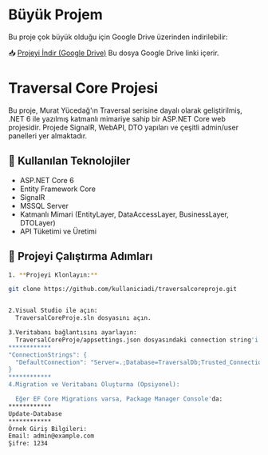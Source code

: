 # Büyük Projem

Bu proje çok büyük olduğu için Google Drive üzerinden indirilebilir:

📥 [Projeyi İndir (Google Drive)](https://drive.google.com/drive/folders/172n2ob75sFsFR0TbtLoGQ4NZwhhJddFt?usp=sharing)
Bu dosya Google Drive linki içerir.


# Traversal Core Projesi

Bu proje, Murat Yücedağ'ın Traversal serisine dayalı olarak geliştirilmiş, .NET 6 ile yazılmış katmanlı mimariye sahip bir ASP.NET Core web projesidir. Projede SignalR, WebAPI, DTO yapıları ve çeşitli admin/user panelleri yer almaktadır.

## 🔧 Kullanılan Teknolojiler

- ASP.NET Core 6
- Entity Framework Core
- SignalR
- MSSQL Server
- Katmanlı Mimari (EntityLayer, DataAccessLayer, BusinessLayer, DTOLayer)
- API Tüketimi ve Üretimi

## 🚀 Projeyi Çalıştırma Adımları

```bash
1. **Projeyi Klonlayın:**

git clone https://github.com/kullaniciadi/traversalcoreproje.git


2.Visual Studio ile açın:
  TraversalCoreProje.sln dosyasını açın.

3.Veritabanı bağlantısını ayarlayın:
  TraversalCoreProje/appsettings.json dosyasındaki connection string'i kendi SQL Server bağlantınıza göre düzenleyin:
************
"ConnectionStrings": {
  "DefaultConnection": "Server=.;Database=TraversalDb;Trusted_Connection=True;"
}
************
4.Migration ve Veritabanı Oluşturma (Opsiyonel):

  Eğer EF Core Migrations varsa, Package Manager Console'da:
************
Update-Database
************
Örnek Giriş Bilgileri:
Email: admin@example.com
Şifre: 1234